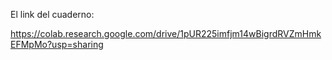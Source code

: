 El link del cuaderno:


 https://colab.research.google.com/drive/1pUR225imfjm14wBigrdRVZmHmkEFMpMo?usp=sharing
